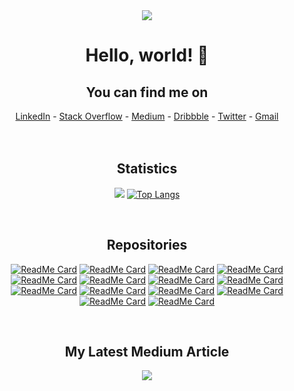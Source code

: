 
<div align="center">
  <img src="https://github-readme-stackoverflow.vercel.app/?userID=9516173"  />
<br>
  
# Hello, world! 👋

## You can find me on
[LinkedIn](https://www.linkedin.com/in/soroush-chehresa) - [Stack Overflow](https://stackoverflow.com/users/9516173/soroush-chehresa) - [Medium](https://medium.com/@soroushchehresa) - [Dribbble](https://dribbble.com/soroushchehresa) - [Twitter](https://twitter.com/soroushchehresa) - [Gmail](mailto:s1996ch@gmail.com)
<br>
<br>
<br>

## Statistics

<img src="https://github-readme-stats-puce-alpha.vercel.app/api?username=soroushchehresa&show_icons=true&line_height=40&include_all_commits=true" /> [![Top Langs](https://github-readme-stats.vercel.app/api/top-langs/?username=soroushchehresa)](https://github.com/soroushchehresa)

<br>

## Repositories

[![ReadMe Card](https://github-readme-stats-puce-alpha.vercel.app/api/pin/?username=soroushchehresa&repo=awesome-coronavirus)](https://github.com/soroushchehresa/awesome-coronavirus) 
[![ReadMe Card](https://github-readme-stats-puce-alpha.vercel.app/api/pin/?username=soroushchehresa&repo=unsplash-wallpapers)](https://github.com/soroushchehresa/unsplash-wallpapers)
[![ReadMe Card](https://github-readme-stats-puce-alpha.vercel.app/api/pin/?username=soroushchehresa&repo=vue-soundcloud)](https://github.com/soroushchehresa/vue-soundcloud)
[![ReadMe Card](https://github-readme-stats-puce-alpha.vercel.app/api/pin/?username=soroushchehresa&repo=axios-react)](https://github.com/soroushchehresa/axios-react)
[![ReadMe Card](https://github-readme-stats-puce-alpha.vercel.app/api/pin/?username=soroushchehresa&repo=450-free-courses)](https://github.com/soroushchehresa/450-free-courses)
[![ReadMe Card](https://github-readme-stats-puce-alpha.vercel.app/api/pin/?username=soroushchehresa&repo=cli-corona)](https://github.com/soroushchehresa/cli-corona)
[![ReadMe Card](https://github-readme-stats-puce-alpha.vercel.app/api/pin/?username=soroushchehresa&repo=github-readme-linkedin)](https://github.com/soroushchehresa/github-readme-linkedin)
[![ReadMe Card](https://github-readme-stats-puce-alpha.vercel.app/api/pin/?username=soroushchehresa&repo=Rial)](https://github.com/soroushchehresa/Rial)
[![ReadMe Card](https://github-readme-stats-puce-alpha.vercel.app/api/pin/?username=soroushchehresa&repo=radiojavan-downloader)](https://github.com/soroushchehresa/radiojavan-downloader)
[![ReadMe Card](https://github-readme-stats-puce-alpha.vercel.app/api/pin/?username=soroushchehresa&repo=VIF)](https://github.com/soroushchehresa/VIF)
[![ReadMe Card](https://github-readme-stats-puce-alpha.vercel.app/api/pin/?username=soroushchehresa&repo=github-react-native-apollo-graphql)](https://github.com/soroushchehresa/github-react-native-apollo-graphql)
[![ReadMe Card](https://github-readme-stats-puce-alpha.vercel.app/api/pin/?username=soroushchehresa&repo=iran-coronavirus)](https://github.com/soroushchehresa/iran-coronavirus)
[![ReadMe Card](https://github-readme-stats-puce-alpha.vercel.app/api/pin/?username=soroushchehresa&repo=map-nearest-location)](https://github.com/soroushchehresa/map-nearest-location)
[![ReadMe Card](https://github-readme-stats-puce-alpha.vercel.app/api/pin/?username=soroushchehresa&repo=react-ignore-rerender&update)](https://github.com/soroushchehresa/react-ignore-rerender)

<br>

## My Latest Medium Article

<a href="https://medium.com/@soroushchehresa">
  <img src="https://github-readme-medium.vercel.app/?username=soroushchehresa&limit=1" />
</a>

<br>
<br>
</div>
